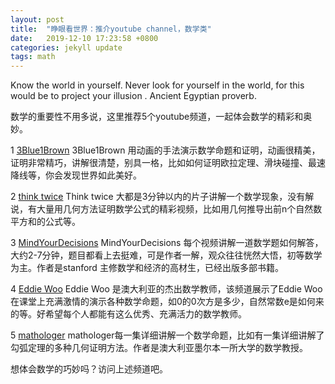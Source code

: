 ```yaml
---
layout: post
title:  "睁眼看世界：推介youtube channel，数学类"
date:   2019-12-10 17:23:58 +0800
categories: jekyll update
tags: math
---
```


Know the world in yourself. Never look for yourself in the world, for this would be to project your illusion .   Ancient Egyptian proverb.

数学的重要性不用多说，这里推荐5个youtube频道，一起体会数学的精彩和奥妙。

1 [3Blue1Brown](https://www.youtube.com/channel/UCYO_jab_esuFRV4b17AJtAw)
3Blue1Brown 用动画的手法演示数学命题和证明，动画很精美，证明非常精巧，讲解很清楚，别具一格，比如如何证明欧拉定理、滑块碰撞、最速降线等，你会发现世界如此美好。

2 [think twice](https://www.youtube.com/channel/UC9yt3wz-6j19RwD5m5f6HSg)
Think twice 大都是3分钟以内的片子讲解一个数学现象，没有解说，有大量用几何方法证明数学公式的精彩视频，比如用几何推导出前n个自然数平方和的公式等。

3 [MindYourDecisions](https://www.youtube.com/channel/UCHnj59g7jezwTy5GeL8EA_g) MindYourDecisions 每个视频讲解一道数学题如何解答，大约2-7分钟，题目都看上去挺难，可是作者一解，观众往往恍然大悟，初等数学为主。作者是stanford 主修数学和经济的高材生，已经出版多部书籍。

4 [Eddie Woo](https://www.youtube.com/channel/UCq0EGvLTyy-LLT1oUSO_0FQ) Eddie Woo 是澳大利亚的杰出数学教师，该频道展示了Eddie Woo在课堂上充满激情的演示各种数学命题，如0的0次方是多少，自然常数e是如何来的等。好希望每个人都能有这么优秀、充满活力的数学教师。

5 [mathologer](https://www.youtube.com/channel/UC1_uAIS3r8Vu6JjXWvastJg) mathologer每一集详细讲解一个数学命题，比如有一集详细讲解了勾弧定理的多种几何证明方法。作者是澳大利亚墨尔本一所大学的数学教授。


想体会数学的巧妙吗？访问上述频道吧。

